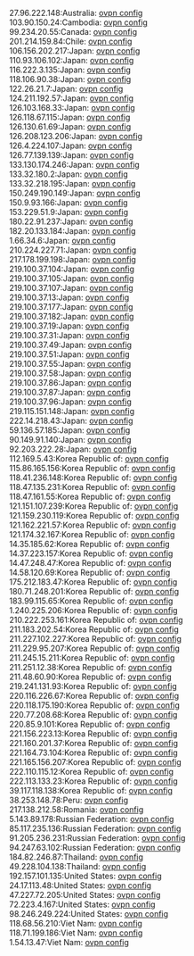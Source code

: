 27.96.222.148:Australia: [ovpn config](vpn/27_96_222_148.ovpn)  
103.90.150.24:Cambodia: [ovpn config](vpn/103_90_150_24.ovpn)  
99.234.20.55:Canada: [ovpn config](vpn/99_234_20_55.ovpn)  
201.214.159.84:Chile: [ovpn config](vpn/201_214_159_84.ovpn)  
106.156.202.217:Japan: [ovpn config](vpn/106_156_202_217.ovpn)  
110.93.106.102:Japan: [ovpn config](vpn/110_93_106_102.ovpn)  
116.222.3.135:Japan: [ovpn config](vpn/116_222_3_135.ovpn)  
118.106.90.38:Japan: [ovpn config](vpn/118_106_90_38.ovpn)  
122.26.21.7:Japan: [ovpn config](vpn/122_26_21_7.ovpn)  
124.211.192.57:Japan: [ovpn config](vpn/124_211_192_57.ovpn)  
126.103.168.33:Japan: [ovpn config](vpn/126_103_168_33.ovpn)  
126.118.67.115:Japan: [ovpn config](vpn/126_118_67_115.ovpn)  
126.130.61.69:Japan: [ovpn config](vpn/126_130_61_69.ovpn)  
126.208.123.206:Japan: [ovpn config](vpn/126_208_123_206.ovpn)  
126.4.224.107:Japan: [ovpn config](vpn/126_4_224_107.ovpn)  
126.77.139.139:Japan: [ovpn config](vpn/126_77_139_139.ovpn)  
133.130.174.246:Japan: [ovpn config](vpn/133_130_174_246.ovpn)  
133.32.180.2:Japan: [ovpn config](vpn/133_32_180_2.ovpn)  
133.32.218.195:Japan: [ovpn config](vpn/133_32_218_195.ovpn)  
150.249.190.149:Japan: [ovpn config](vpn/150_249_190_149.ovpn)  
150.9.93.166:Japan: [ovpn config](vpn/150_9_93_166.ovpn)  
153.229.51.9:Japan: [ovpn config](vpn/153_229_51_9.ovpn)  
180.22.91.237:Japan: [ovpn config](vpn/180_22_91_237.ovpn)  
182.20.133.184:Japan: [ovpn config](vpn/182_20_133_184.ovpn)  
1.66.34.6:Japan: [ovpn config](vpn/1_66_34_6.ovpn)  
210.224.227.71:Japan: [ovpn config](vpn/210_224_227_71.ovpn)  
217.178.199.198:Japan: [ovpn config](vpn/217_178_199_198.ovpn)  
219.100.37.104:Japan: [ovpn config](vpn/219_100_37_104.ovpn)  
219.100.37.105:Japan: [ovpn config](vpn/219_100_37_105.ovpn)  
219.100.37.107:Japan: [ovpn config](vpn/219_100_37_107.ovpn)  
219.100.37.13:Japan: [ovpn config](vpn/219_100_37_13.ovpn)  
219.100.37.177:Japan: [ovpn config](vpn/219_100_37_177.ovpn)  
219.100.37.182:Japan: [ovpn config](vpn/219_100_37_182.ovpn)  
219.100.37.19:Japan: [ovpn config](vpn/219_100_37_19.ovpn)  
219.100.37.31:Japan: [ovpn config](vpn/219_100_37_31.ovpn)  
219.100.37.49:Japan: [ovpn config](vpn/219_100_37_49.ovpn)  
219.100.37.51:Japan: [ovpn config](vpn/219_100_37_51.ovpn)  
219.100.37.55:Japan: [ovpn config](vpn/219_100_37_55.ovpn)  
219.100.37.58:Japan: [ovpn config](vpn/219_100_37_58.ovpn)  
219.100.37.86:Japan: [ovpn config](vpn/219_100_37_86.ovpn)  
219.100.37.87:Japan: [ovpn config](vpn/219_100_37_87.ovpn)  
219.100.37.96:Japan: [ovpn config](vpn/219_100_37_96.ovpn)  
219.115.151.148:Japan: [ovpn config](vpn/219_115_151_148.ovpn)  
222.14.218.43:Japan: [ovpn config](vpn/222_14_218_43.ovpn)  
59.136.57.185:Japan: [ovpn config](vpn/59_136_57_185.ovpn)  
90.149.91.140:Japan: [ovpn config](vpn/90_149_91_140.ovpn)  
92.203.222.28:Japan: [ovpn config](vpn/92_203_222_28.ovpn)  
112.169.5.43:Korea Republic of: [ovpn config](vpn/112_169_5_43.ovpn)  
115.86.165.156:Korea Republic of: [ovpn config](vpn/115_86_165_156.ovpn)  
118.41.236.148:Korea Republic of: [ovpn config](vpn/118_41_236_148.ovpn)  
118.47.135.231:Korea Republic of: [ovpn config](vpn/118_47_135_231.ovpn)  
118.47.161.55:Korea Republic of: [ovpn config](vpn/118_47_161_55.ovpn)  
121.151.107.239:Korea Republic of: [ovpn config](vpn/121_151_107_239.ovpn)  
121.159.230.119:Korea Republic of: [ovpn config](vpn/121_159_230_119.ovpn)  
121.162.221.57:Korea Republic of: [ovpn config](vpn/121_162_221_57.ovpn)  
121.174.32.167:Korea Republic of: [ovpn config](vpn/121_174_32_167.ovpn)  
14.35.185.62:Korea Republic of: [ovpn config](vpn/14_35_185_62.ovpn)  
14.37.223.157:Korea Republic of: [ovpn config](vpn/14_37_223_157.ovpn)  
14.47.248.47:Korea Republic of: [ovpn config](vpn/14_47_248_47.ovpn)  
14.58.120.69:Korea Republic of: [ovpn config](vpn/14_58_120_69.ovpn)  
175.212.183.47:Korea Republic of: [ovpn config](vpn/175_212_183_47.ovpn)  
180.71.248.201:Korea Republic of: [ovpn config](vpn/180_71_248_201.ovpn)  
183.99.115.65:Korea Republic of: [ovpn config](vpn/183_99_115_65.ovpn)  
1.240.225.206:Korea Republic of: [ovpn config](vpn/1_240_225_206.ovpn)  
210.222.253.161:Korea Republic of: [ovpn config](vpn/210_222_253_161.ovpn)  
211.183.202.54:Korea Republic of: [ovpn config](vpn/211_183_202_54.ovpn)  
211.227.102.227:Korea Republic of: [ovpn config](vpn/211_227_102_227.ovpn)  
211.229.95.207:Korea Republic of: [ovpn config](vpn/211_229_95_207.ovpn)  
211.245.15.211:Korea Republic of: [ovpn config](vpn/211_245_15_211.ovpn)  
211.251.12.38:Korea Republic of: [ovpn config](vpn/211_251_12_38.ovpn)  
211.48.60.90:Korea Republic of: [ovpn config](vpn/211_48_60_90.ovpn)  
219.241.131.93:Korea Republic of: [ovpn config](vpn/219_241_131_93.ovpn)  
220.116.226.67:Korea Republic of: [ovpn config](vpn/220_116_226_67.ovpn)  
220.118.175.190:Korea Republic of: [ovpn config](vpn/220_118_175_190.ovpn)  
220.77.208.68:Korea Republic of: [ovpn config](vpn/220_77_208_68.ovpn)  
220.85.9.101:Korea Republic of: [ovpn config](vpn/220_85_9_101.ovpn)  
221.156.223.13:Korea Republic of: [ovpn config](vpn/221_156_223_13.ovpn)  
221.160.201.37:Korea Republic of: [ovpn config](vpn/221_160_201_37.ovpn)  
221.164.73.104:Korea Republic of: [ovpn config](vpn/221_164_73_104.ovpn)  
221.165.156.207:Korea Republic of: [ovpn config](vpn/221_165_156_207.ovpn)  
222.110.115.12:Korea Republic of: [ovpn config](vpn/222_110_115_12.ovpn)  
222.113.133.23:Korea Republic of: [ovpn config](vpn/222_113_133_23.ovpn)  
39.117.118.138:Korea Republic of: [ovpn config](vpn/39_117_118_138.ovpn)  
38.253.148.78:Peru: [ovpn config](vpn/38_253_148_78.ovpn)  
217.138.212.58:Romania: [ovpn config](vpn/217_138_212_58.ovpn)  
5.143.89.178:Russian Federation: [ovpn config](vpn/5_143_89_178.ovpn)  
85.117.235.136:Russian Federation: [ovpn config](vpn/85_117_235_136.ovpn)  
91.205.236.231:Russian Federation: [ovpn config](vpn/91_205_236_231.ovpn)  
94.247.63.102:Russian Federation: [ovpn config](vpn/94_247_63_102.ovpn)  
184.82.246.87:Thailand: [ovpn config](vpn/184_82_246_87.ovpn)  
49.228.104.138:Thailand: [ovpn config](vpn/49_228_104_138.ovpn)  
192.157.101.135:United States: [ovpn config](vpn/192_157_101_135.ovpn)  
24.17.113.48:United States: [ovpn config](vpn/24_17_113_48.ovpn)  
47.227.72.205:United States: [ovpn config](vpn/47_227_72_205.ovpn)  
72.223.4.167:United States: [ovpn config](vpn/72_223_4_167.ovpn)  
98.246.249.224:United States: [ovpn config](vpn/98_246_249_224.ovpn)  
118.68.56.210:Viet Nam: [ovpn config](vpn/118_68_56_210.ovpn)  
118.71.199.186:Viet Nam: [ovpn config](vpn/118_71_199_186.ovpn)  
1.54.13.47:Viet Nam: [ovpn config](vpn/1_54_13_47.ovpn)  
